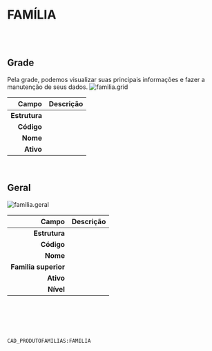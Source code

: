 # FAMÍLIA
<br>
<br>

## Grade
Pela grade, podemos visualizar suas principais informações e fazer a manutenção de seus dados.
![familia.grid](https://raw.githubusercontent.com/netforcews/docs-erp/master/geral/imagens/familia.grid.png)

Campo | Descrição
--:|---
**Estrutura** | 
**Código** | 
**Nome** | 
**Ativo** | 
<br>

## Geral
![familia.geral](https://raw.githubusercontent.com/netforcews/docs-erp/master/geral/imagens/familia.geral.png)

Campo | Descrição
--:|---
**Estrutura** | 
**Código** | 
**Nome** | 
**Familia superior** | 
**Ativo** | 
**Nível** | 
<br>
<br>
<br>
<br>

```CAD_PRODUTOFAMILIAS:FAMILIA```
